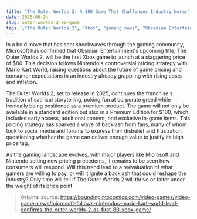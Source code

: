 ```yaml
---
title: "The Outer Worlds 2: A $80 Game That Challenges Industry Norms"
date: 2025-06-14
slug: outer-worlds-2-80-game
tags: ["The Outer Worlds 2", "Xbox", "gaming news", "Obsidian Entertainment"]
---
```


In a bold move that has sent shockwaves through the gaming community, Microsoft has confirmed that Obsidian Entertainment's upcoming title, The Outer Worlds 2, will be the first Xbox game to launch at a staggering price of $80. This decision follows Nintendo's controversial pricing strategy with Mario Kart World, raising questions about the future of game pricing and consumer expectations in an industry already grappling with rising costs and inflation.

The Outer Worlds 2, set to release in 2025, continues the franchise's tradition of satirical storytelling, poking fun at corporate greed while ironically being positioned as a premium product. The game will not only be available in a standard edition but also in a Premium Edition for $100, which includes early access, additional content, and exclusive in-game items. This pricing strategy has sparked a wave of backlash from fans, many of whom took to social media and forums to express their disbelief and frustration, questioning whether the game can deliver enough value to justify its high price tag.

As the gaming landscape evolves, with major players like Microsoft and Nintendo setting new pricing precedents, it remains to be seen how consumers will respond. Will this trend lead to a reevaluation of what gamers are willing to pay, or will it ignite a backlash that could reshape the industry? Only time will tell if The Outer Worlds 2 will thrive or falter under the weight of its price point.

> Original source: https://boundingintocomics.com/video-games/video-game-news/microsoft-follows-nintendos-mario-kart-world-lead-confirms-the-outer-worlds-2-as-first-80-xbox-game/